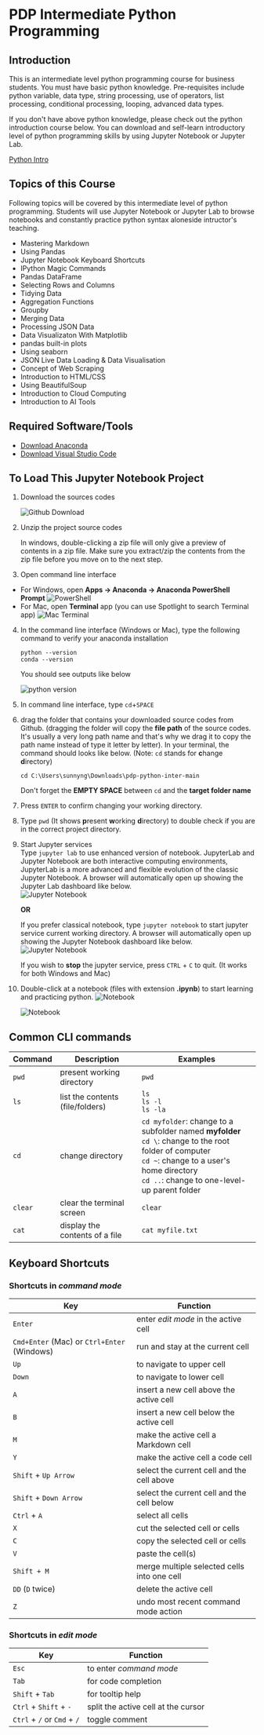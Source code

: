 # PDP Intermediate Python Programming

## Introduction

This is an intermediate level python programming course for business students. You must have basic python knowledge. Pre-requisites include python variable, data type, string processing, use of operators, list processing, conditional processing, looping, advanced data types.

If you don't have above python knowledge, please check out the python introduction course below. You can download and self-learn introductory level of python programming skills by using Jupyter Notebook or Jupyter Lab.

[Python Intro](https://github.com/ngsanluk/PythonIntro-Answer)

## Topics of this Course

Following topics will be covered by this intermediate level of python programming. Students will use Jupyter Notebook or Jupyter Lab to browse notebooks and constantly practice python syntax aloneside intructor's teaching.

- Mastering Markdown
- Using Pandas
- Jupyter Notebook Keyboard Shortcuts
- IPython Magic Commands
- Pandas DataFrame
- Selecting Rows and Columns
- Tidying Data
- Aggregation Functions
- Groupby
- Merging Data
- Processing JSON Data
- Data Visualizaton With Matplotlib
- pandas built-in plots
- Using seaborn
- JSON Live Data Loading & Data Visualisation
- Concept of Web Scraping
- Introduction to HTML/CSS
- Using BeautifulSoup
- Introduction to Cloud Computing
- Introduction to AI Tools

## Required Software/Tools

- [Download Anaconda](https://www.anaconda.com/download)
- [Download Visual Studio Code](https://code.visualstudio.com/download)

## To Load This Jupyter Notebook Project

1. Download the sources codes

   ![Github Download](./images/github-download.png)

2. Unzip the project source codes

   In windows, double-clicking a zip file will only give a preview of contents in a zip file. Make sure you extract/zip the contents from the zip file before you move on to the next step.

3. Open command line interface

- For Windows, open **Apps -> Anaconda -> Anaconda PowerShell Prompt**
  ![PowerShell](./images/anaconda-powershell.png)
- For Mac, open **Terminal** app (you can use Spotlight to search Terminal app)
  ![Mac Terminal](./images/mac-terminal.png)

4. In the command line interface (Windows or Mac), type the following command to verify your anaconda installation

   ```
   python --version
   conda --version
   ```

   You should see outputs like below

   ![python version](./images/python-version.png)

5. In command line interface, type `cd`+`SPACE`
6. drag the folder that contains your downloaded source codes from Github. (dragging the folder will copy the **file path** of the source codes. It's usually a very long path name and that's why we drag it to copy the path name instead of type it letter by letter). In your terminal, the command should looks like below. (Note: `cd` stands for **c**hange **d**irectory)

   `cd C:\Users\sunnyng\Downloads\pdp-python-inter-main`

   Don't forget the **EMPTY SPACE** between `cd` and the **target folder name**

7. Press `ENTER` to confirm changing your working directory.
8. Type `pwd` (It shows **p**resent **w**orking **d**irectory) to double check if you are in the correct project directory.
9. Start Jupyter services  
   Type `jupyter lab` to use enhanced version of notebook. JupyterLab and Jupyter Notebook are both interactive computing environments, JupyterLab is a more advanced and flexible evolution of the classic Jupyter Notebook. A browser will automatically open up showing the Jupyter Lab dashboard like below.  
   ![Jupyter Notebook](./images/jupyter-lab-dashboard.png)

   **OR**

   If you prefer classical notebook, type `jupyter notebook` to start jupyter service current working directory. A browser will automatically open up showing the Jupyter Notebook dashboard like below.
   ![Jupyter Notebook](./images/jupyter-notebook.png)

   If you wish to **stop** the jupyter service, press `CTRL` + `C` to quit. (It works for both Windows and Mac)

10. Double-click at a notebook (files with extension **.ipynb**) to start learning and practicing python.
    ![Notebook](./images/jupyter-lab-open-notebook.png)

    ![Notebook](./images/jupyter-lab-notebook-view.png)

## Common CLI commands

| Command | Description                      | Examples                                                                                                                                                                                                     |
| ------- | -------------------------------- | ------------------------------------------------------------------------------------------------------------------------------------------------------------------------------------------------------------ |
| `pwd`   | present working directory        | `pwd`                                                                                                                                                                                                        |
| `ls`    | list the contents (file/folders) | `ls` <br> `ls -l` <br> `ls -la`                                                                                                                                                                              |
| `cd`    | change directory                 | `cd myfolder`: change to a subfolder named **myfolder** <br> `cd \`: change to the root folder of computer <br> `cd ~`: change to a user's home directory <br> `cd ..`: change to one-level-up parent folder |
| `clear` | clear the terminal screen        | `clear`                                                                                                                                                                                                      |
| `cat`   | display the contents of a file   | `cat myfile.txt`                                                                                                                                                                                             |

## Keyboard Shortcuts

### Shortcuts in _command mode_

| Key                                         | Function                                    |
| ------------------------------------------- | ------------------------------------------- |
| `Enter`                                     | enter _edit mode_ in the active cell        |
| `Cmd+Enter` (Mac) or `Ctrl+Enter` (Windows) | run and stay at the current cell            |
| `Up`                                        | to navigate to upper cell                   |
| `Down`                                      | to navigate to lower cell                   |
| `A`                                         | insert a new cell above the active cell     |
| `B`                                         | insert a new cell below the active cell     |
| `M`                                         | make the active cell a Markdown cell        |
| `Y`                                         | make the active cell a code cell            |
| `Shift` + `Up Arrow`                        | select the current cell and the cell above  |
| `Shift` + `Down Arrow`                      | select the current cell and the cell below  |
| `Ctrl` + `A`                                | select all cells                            |
| `X`                                         | cut the selected cell or cells              |
| `C`                                         | copy the selected cell or cells             |
| `V`                                         | paste the cell(s)                           |
| `Shift + M`                                 | merge multiple selected cells into one cell |
| `DD` (`D` twice)                            | delete the active cell                      |
| `Z`                                         | undo most recent command mode action        |

### Shortcuts in _edit mode_

| Key                         | Function                            |
| --------------------------- | ----------------------------------- |
| `Esc`                       | to enter _command mode_             |
| `Tab`                       | for code completion                 |
| `Shift` + `Tab`             | for tooltip help                    |
| `Ctrl` + `Shift` + `-`      | split the active cell at the cursor |
| `Ctrl` + `/` or `Cmd` + `/` | toggle comment                      |
